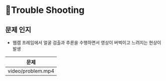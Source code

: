 # 🚀Trouble Shooting

## 문제 인지
- 웹캠 프레임에서 얼굴 검출과 추론을 수행하면서 영상이 버벅이고 느려지는 현상이 발생

| 문제 |
| :---: |
| video/problem.mp4 |

